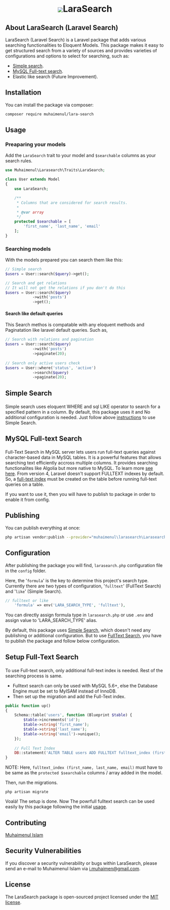 <h1 align="center">
<img src="https://img.icons8.com/color/48/000000/search.png" align="center" >LaraSearch
</h1>
<!--  𝕷𝖆𝖗𝖆𝕾𝖊𝖆𝖗𝖈𝖍
<p align="center"></p>  -->

## About LaraSearch (Laravel Search)

LaraSearch (Laravel Search) is a Laravel package that adds various searching functionalities to Eloquent Models. This package makes it easy to get structured search from a variety of sources and provides varieties of configurations and options to select for searching, such as: 

- [Simple search](#simple).
- [MySQL Full-text search](#fts).
- Elastic like search (Future Improvement). 

## Installation

You can install the package via composer:
```bash
composer require muhaimenul/lara-search
```

## <p id="usage">Usage</p>
### Preaparing your models
Add the ```LaraSearch``` trait to your model and ```$searchable``` columns as your search rules.
```php
use Muhaimenul\Larasearch\Traits\LaraSearch;

class User extends Model
{
    use LaraSearch;

    /**
     * Columns that are considered for search results.
     *
     * @var array
     */
    protected $searchable = [
        'first_name', 'last_name', 'email'
    ];
}
```
### Searching models
With the models prepared you can search them like this:
```php
// Simple search
$users = User::search($query)->get();

// Search and get relations
// It will not get the relations if you don't do this
$users = User::search($query)
            ->with('posts')
            ->get();
```

#### Search like default queries
This Search methos is compatable with any eloquent methods and Paginatation like laravel default queries. Such as,
```php
// Search with relations and pagination
$users = User::search($query)
            ->with('posts')
            ->paginate(20);
            
// Search only active users check
$users = User::where('status', 'active')
            ->search($query)
            ->paginate(20);
```

## <p id="simple">Simple Search</p>
Simple search uses eloquent WHERE and sql LIKE operator to search for a specified pattern in a column. By default, this package uses it and  No additional configuration is needed. Just follow above [instructions](#usage) to use Simple Search.

## <p id="fts">MySQL Full-text Search</p>
Full-Text Search in MySQL server lets users run full-text queries against character-based data in MySQL tables. It is a powerful features that allows searching text efficiently accross multiple columns. It provides searching functionalites like Algolia but more native to MySQL. To learn more [see here](https://www.w3resource.com/mysql/mysql-full-text-search-functions.php). From  version 4, Laravel doesn't support FULLTEXT indexes by default. So, a [full-text index](#ftindex) must be created on the table before running full-text queries on a table. 

If you want to use it, then you will have to publish to package in order to enable it from config.

## Publishing

You can publish everything at once:
```bash
php artisan vendor:publish --provider="muhaimenul\larasearch\LarasearchServiceProvider"
```
## Configuration

After publishing the package you will find, `larasearch.php` configuration file in the `config` folder.

Here, the '`formula`' is the key to determine this project's search type. Currently there are two types of configuration, '`fulltext`' (FullText Search) and '`like`' (Simple Search).

```php
// fulltext or like
    'formula' => env('LARA_SEARCH_TYPE', 'fulltext'),
```

You can directly assign formula type in `larasearch.php` or use `.env` and assign value to 'LARA_SEARCH_TYPE' alias.

By default, this package uses [Simple Search](#simple), which doesn't need any publishing or additional configuration. But to use [FullText Search](#fts), you have to publish the package and follow below configuration.

## <p id="ftindex">Setup Full-Text Search</p>
To use Full-text search, only additional full-text index is needed. Rest of the searching process is same.
- Fulltext search can only be used with MySQL 5.6+, else the Database Engine must be set to MyISAM instead of InnoDB.
 - Then set up the migration and add the Full-Text index.

```php
public function up()
{
    Schema::table('users', function (Blueprint $table) {
        $table->increments('id');
        $table->string('first_name');
        $table->string('last_name');
        $table->string('email')->unique();
    });
 
    // Full Text Index
    DB::statement('ALTER TABLE users ADD FULLTEXT fulltext_index (first_name, last_name, email)');
}
```

NOTE: Here, `fulltext_index (first_name, last_name, email)` must have to be same as the `protected $searchable` columns / array added in the model.

Then, run the migrations.
```
php artisan migrate
```
Voalá! The setup is done. Now The powrfull fulltext search can be used easily by this package following the initial [usage](#usage).

## Contributing

[Muhaimenul Islam](https://github.com/muhaimenul)
<!-- Thank you for considering contributing to the package! The contribution guide can be found in the [Documentation](#). -->

## Security Vulnerabilities

If you discover a security vulnerability or bugs within LaraSearch, please send an e-mail to Muhaimenul Islam via [i.muhaimen@gmail.com](mailto:i.muhaimen@gmail.com).

## License

The LaraSearch package is open-sourced project licensed under the [MIT license](https://opensource.org/licenses/MIT).
